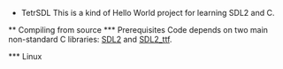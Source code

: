 * TetrSDL
This is a kind of Hello World project for learning SDL2 and C.

** Compiling from source
*** Prerequisites
Code depends on two main non-standard C libraries: [SDL2](https://www.libsdl.org/download-2.0.php) 
and [SDL2_ttf](https://www.libsdl.org/projects/SDL_ttf/).

*** Linux


